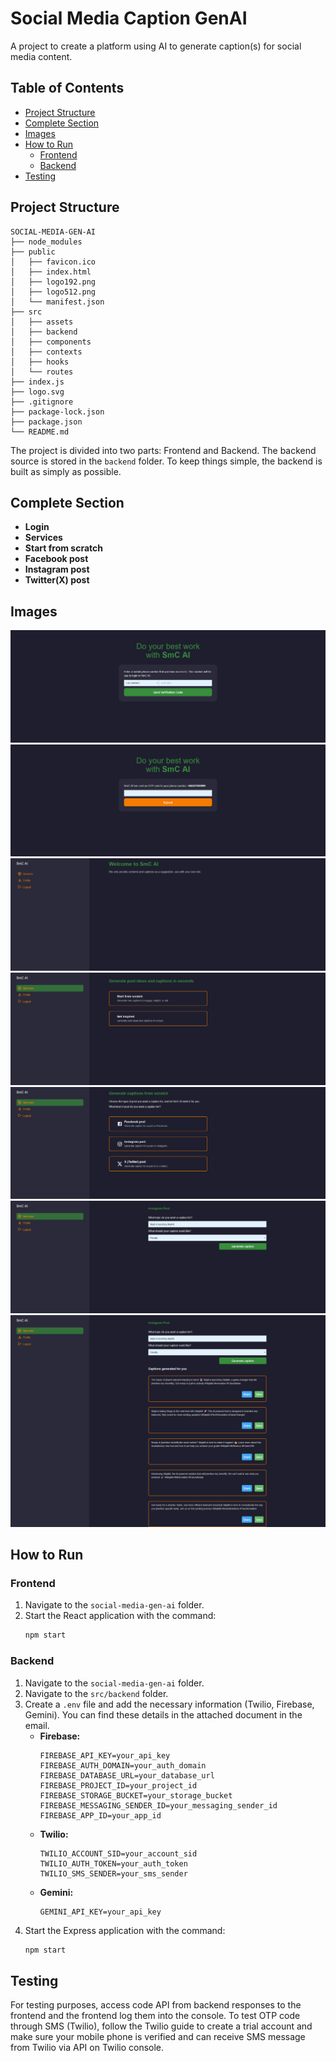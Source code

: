 # Social Media Caption GenAI

A project to create a platform using AI to generate caption(s) for social media content.

## Table of Contents

- [Project Structure](#project-structure)
- [Complete Section](#complete-section)
- [Images](#images)
- [How to Run](#how-to-run)
  - [Frontend](#frontend)
  - [Backend](#backend)
- [Testing](#testing)

## Project Structure

```
SOCIAL-MEDIA-GEN-AI
├── node_modules
├── public
│   ├── favicon.ico
│   ├── index.html
│   ├── logo192.png
│   ├── logo512.png
│   └── manifest.json
├── src
│   ├── assets
│   ├── backend
│   ├── components
│   ├── contexts
│   ├── hooks
│   └── routes
├── index.js
├── logo.svg
├── .gitignore
├── package-lock.json
├── package.json
└── README.md
```

The project is divided into two parts: Frontend and Backend. The backend source is stored in the `backend` folder. To keep things simple, the backend is built as simply as possible.

## Complete Section

- **Login**
- **Services**
- **Start from scratch**
- **Facebook post**
- **Instagram post**
- **Twitter(X) post**

## Images

![First Login page](/public/images/login-1.png "Login - Phase 1")
![Second Login page](/public/images/login-2.png "Login - Phase 2")
![Home page](/public/images/welcome.png "Welcome")
![Services page](/public/images/services-1.png "Services")
![Start from scratch page](/public/images/services-2.png "Start from scratch")
![Instagram post caption generation page](/public/images/services-3.png "Instagram post captions generation")
![Facebook post caption generation page with generated captions](/public/images/services-4.png "Instagram post captions generated")

## How to Run

### Frontend

1. Navigate to the `social-media-gen-ai` folder.
2. Start the React application with the command:
   ```sh
   npm start
   ```

### Backend

1. Navigate to the `social-media-gen-ai` folder.
2. Navigate to the `src/backend` folder.
3. Create a `.env` file and add the necessary information (Twilio, Firebase, Gemini). You can find these details in the attached document in the email.
   - **Firebase:**
     ```env
     FIREBASE_API_KEY=your_api_key
     FIREBASE_AUTH_DOMAIN=your_auth_domain
     FIREBASE_DATABASE_URL=your_database_url
     FIREBASE_PROJECT_ID=your_project_id
     FIREBASE_STORAGE_BUCKET=your_storage_bucket
     FIREBASE_MESSAGING_SENDER_ID=your_messaging_sender_id
     FIREBASE_APP_ID=your_app_id
     ```
   - **Twilio:**
     ```env
     TWILIO_ACCOUNT_SID=your_account_sid
     TWILIO_AUTH_TOKEN=your_auth_token
     TWILIO_SMS_SENDER=your_sms_sender
     ```
   - **Gemini:**
     ```env
     GEMINI_API_KEY=your_api_key
     ```
4. Start the Express application with the command:
   ```sh
   npm start
   ```

## Testing

For testing purposes, access code API from backend responses to the frontend and the frontend log them into the console. To test OTP code through SMS (Twilio), follow the Twilio guide to create a trial account and make sure your mobile phone is verified and can receive SMS message from Twilio via API on Twilio console.
